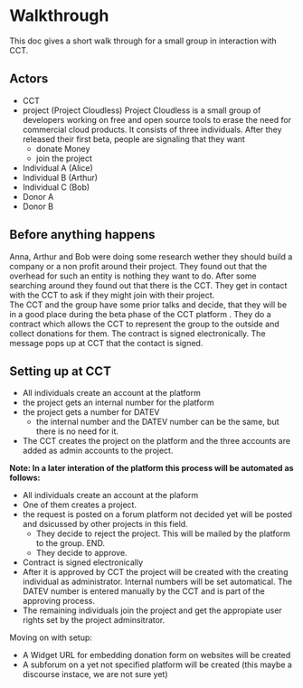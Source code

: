 # Walkthrough 
This doc gives a short walk through for a small group in interaction with CCT.

## Actors
* CCT
* project (Project Cloudless) 
  Project Cloudless is a small group of developers working on free and open source tools to erase the need for commercial cloud products. It consists of three individuals. After they released their first beta, people are signaling that they want
    * donate Money
    * join the project
* Individual A (Alice)
* Individual B (Arthur)
* Individual C (Bob)
* Donor A
* Donor B

## Before anything happens

Anna, Arthur and Bob were doing some research wether they should build a company or a non profit around their project. They found out that the overhead for such an entity is nothing they want to do. After some searching around they found out that there is the CCT. They get in contact with the CCT to ask if they might join with their project.  
The CCT and the group have some prior talks and decide, that they will be in a good place during the beta phase of the CCT platform . They do a contract which allows the CCT to represent the group to the outside and collect donations for them. The contract is signed electronically. The message pops up at CCT that the contact is signed.

## Setting up at CCT

* All individuals create an account at the platform
* the project gets an internal number for the platform
* the project gets a number for DATEV
  * the internal number and the DATEV number can be the same, but there is no need for it.
* The CCT creates the project on the platform and the three accounts are added as admin accounts to the project. 

__Note: In a later interation of the platform this process will be automated as follows:__
* All individuals create an account at the plaform
* One of them creates a project. 
* the request is posted on a forum platform not decided yet will be posted and dsicussed by other projects in this field.
  * They decide to reject the project. This will be mailed by the platform to the group. END.
  * They decide to approve. 
* Contract is signed electronically 
* After it is approved by CCT the project will be created with the creating individual as administrator. Internal numbers will be set automatical. The DATEV number is entered manually by the CCT and is part of the approving process. 
* The remaining individuals join the project and get the appropiate user rights set by the project adminsitrator.

Moving on with setup:  
* A Widget URL for embedding donation form on websites will be created
* A subforum on a yet not specified platform will be created  (this maybe a discourse instace, we are not sure yet)

